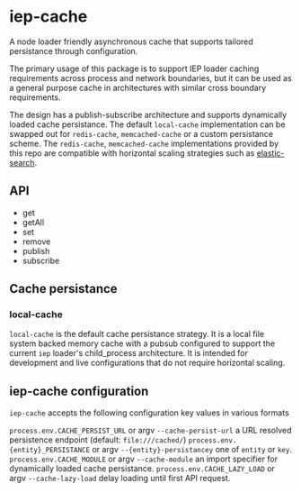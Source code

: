 # iep-cache

A node loader friendly asynchronous cache that supports tailored persistance through configuration.

The primary usage of this package is to support IEP loader caching requirements across process and network boundaries, but it can be used as a general purpose cache in architectures with similar cross boundary requirements.

The design has a publish-subscribe architecture and supports dynamically loaded cache persistance. The default `local-cache` implementation can be swapped out for `redis-cache`, `memcached-cache` or a custom persistance scheme. The `redis-cache`, `memcached-cache` implementations provided by this repo are compatible with horizontal scaling strategies such as [elastic-search](https://aws.amazon.com/elasticache/).

## API

- get
- getAll
- set
- remove
- publish
- subscribe

## Cache persistance

### local-cache

`local-cache` is the default cache persistance strategy. It is a local file system backed memory cache with a pubsub configured to support the current `iep` loader's child_process architecture. It is intended for development and live configurations that do not require horizontal scaling.

## iep-cache configuration

`iep-cache` accepts the following configuration key values in various formats

`process.env.CACHE_PERSIST_URL` or argv `--cache-persist-url` a URL resolved persistence endpoint (default: `file:///cached/`)
`process.env.{entity}_PERSISTANCE` or argv `--{entity}-persistancey` one of `entity` or `key`.
`process.env.CACHE_MODULE` or argv `--cache-module` an import specifier for dynamically loaded cache persistance.
`process.env.CACHE_LAZY_LOAD` or argv `--cache-lazy-load` delay loading until first API request.

